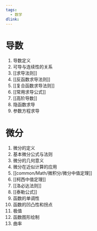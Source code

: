 ```yaml
---
tags: 
  - 数学
dlink: 
---
```

# 导数
1. 导数定义
2. 可导与连续性的关系
3. [[求导法则]]
4. [[反函数求导法则]]
5. [[复合函数求导法则]]
6. [[常用求导公式]]
7. [[高阶导数]]
8. 隐函数求导
9. 参数方程求导

# 微分
1. 微分的定义
2. 基本微分公式与法则
3. 微分的几何意义
4. 微分在近似计算的应用
5. [[common/Math/微积分/微分中值定理]]
6. [[柯西中值定理]]
7. [[洛必达法则]]
8. [[泰勒公式]]
9. 函数的单调性
10. 函数的凹凸性和拐点
11. 极值
12. 函数图形绘制
13. 曲率
